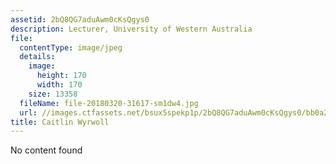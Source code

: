```yaml
---
assetid: 2bQ8QG7aduAwm0cKsQgys0
description: Lecturer, University of Western Australia
file:
  contentType: image/jpeg
  details:
    image:
      height: 170
      width: 170
    size: 13358
  fileName: file-20180320-31617-sm1dw4.jpg
  url: //images.ctfassets.net/bsux5spekp1p/2bQ8QG7aduAwm0cKsQgys0/bb0a2a931ad7673547c6ca8aefc8965c/file-20180320-31617-sm1dw4.jpg
title: Caitlin Wyrwoll
---
```

No content found